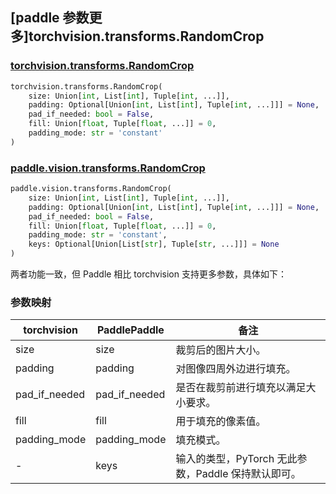 ## [paddle 参数更多]torchvision.transforms.RandomCrop

### [torchvision.transforms.RandomCrop](https://pytorch.org/vision/main/generated/torchvision.transforms.RandomCrop.html)

```python
torchvision.transforms.RandomCrop(
    size: Union[int, List[int], Tuple[int, ...]],
    padding: Optional[Union[int, List[int], Tuple[int, ...]]] = None,
    pad_if_needed: bool = False,
    fill: Union[float, Tuple[float, ...]] = 0,
    padding_mode: str = 'constant'
)
```

### [paddle.vision.transforms.RandomCrop](https://www.paddlepaddle.org.cn/documentation/docs/zh/develop/api/paddle/vision/transforms/RandomCrop_cn.html)

```python
paddle.vision.transforms.RandomCrop(
    size: Union[int, List[int], Tuple[int, ...]],
    padding: Optional[Union[int, List[int], Tuple[int, ...]]] = None,
    pad_if_needed: bool = False,
    fill: Union[float, Tuple[float, ...]] = 0,
    padding_mode: str = 'constant',
    keys: Optional[Union[List[str], Tuple[str, ...]]] = None
)
```

两者功能一致，但 Paddle 相比 torchvision 支持更多参数，具体如下：

### 参数映射

| torchvision | PaddlePaddle | 备注                                                         |
| ------------- | -------------- | -------------------------------------------------------- |
| size          | size          | 裁剪后的图片大小。                                           |
| padding       | padding       | 对图像四周外边进行填充。                                  |
| pad_if_needed | pad_if_needed | 是否在裁剪前进行填充以满足大小要求。                         |
| fill          | fill          | 用于填充的像素值。                                        |
| padding_mode  | padding_mode  | 填充模式。 |
| -             | keys          | 输入的类型，PyTorch 无此参数，Paddle 保持默认即可。     |
